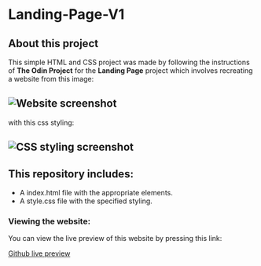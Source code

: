 # Landing-Page-V1
## About this project
This simple HTML and CSS project was made by following the instructions of **The Odin Project** for the **Landing Page** project which involves recreating a website from this image:

![Website screenshot](https://cdn.statically.io/gh/TheOdinProject/curriculum/81a5d553f4073e593d23a6ab00d50eef8620796d/foundations/html_css/project/imgs/01.png)
---
with this css styling:

![CSS styling screenshot](https://cdn.statically.io/gh/TheOdinProject/curriculum/02f3babb44a3d30dccdf6ca30283ac64ec02abbd/foundations/html_css/flexbox/project-landing-page/imgs/02.png)
---
## This repository includes:

- A index.html file with the appropriate elements.
- A style.css file with the specified styling.

### Viewing the website:
You can view the live preview of this website by pressing this link:

[Github live preview](https://example.com)